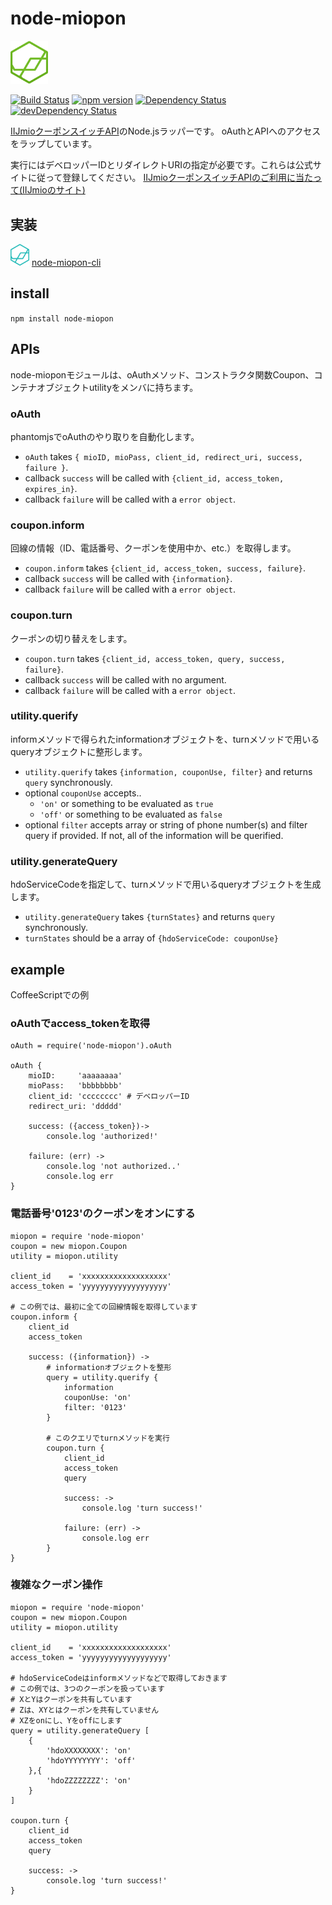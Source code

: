 # node-miopon

[<img src="icon/icon.png" width="60" alt="アイコン">](https://www.npmjs.com/package/node-miopon)

[![Build Status](https://travis-ci.org/KamataRyo/node-miopon.svg?branch=master)](https://travis-ci.org/KamataRyo/node-miopon)
[![npm version](https://badge.fury.io/js/node-miopon.svg)](https://badge.fury.io/js/node-miopon)
[![Dependency Status](https://david-dm.org/kamataryo/node-miopon.svg)](https://david-dm.org/kamataryo/node-miopon)
[![devDependency Status](https://david-dm.org/kamataryo/node-miopon/dev-status.svg)](https://david-dm.org/kamataryo/node-miopon#info=devDependencies)

[IIJmioクーポンスイッチAPI](https://www.iijmio.jp/hdd/coupon/mioponapi.jsp)のNode.jsラッパーです。
oAuthとAPIへのアクセスをラップしています。

実行にはデベロッパーIDとリダイレクトURIの指定が必要です。これらは公式サイトに従って登録してください。
[IIJmioクーポンスイッチAPIのご利用に当たって(IIJmioのサイト)](https://www.iijmio.jp/hdd/coupon/mioponapi.jsp#goriyou)

## 実装
[<img src="https://raw.githubusercontent.com/KamataRyo/node-miopon-cli/master/icon/icon.png" width="30" alt="アイコン">](https://www.npmjs.com/package/node-miopon-cli)
[node-miopon-cli](https://www.npmjs.com/package/node-miopon-cli)

## install
`npm install node-miopon`

## APIs
node-mioponモジュールは、oAuthメソッド、コンストラクタ関数Coupon、コンテナオブジェクトutilityをメンバに持ちます。

### oAuth
phantomjsでoAuthのやり取りを自動化します。
- `oAuth` takes `{ mioID, mioPass, client_id, redirect_uri, success, failure }`.
- callback `success` will be called with `{client_id, access_token, expires_in}`.
- callback `failure`  will be called with a `error object`.

### coupon.inform
回線の情報（ID、電話番号、クーポンを使用中か、etc.）を取得します。
- `coupon.inform` takes `{client_id, access_token, success, failure}`.
- callback `success` will be called with `{information}`.
- callback `failure`  will be called with a `error object`.

### coupon.turn
クーポンの切り替えをします。
- `coupon.turn` takes `{client_id, access_token, query, success, failure}`.
- callback `success` will be called with no argument.
- callback `failure`  will be called with a `error object`.

### utility.querify
informメソッドで得られたinformationオブジェクトを、turnメソッドで用いるqueryオブジェクトに整形します。
- `utility.querify` takes `{information, couponUse, filter}` and returns `query` synchronously.
- optional `couponUse` accepts..
    + `'on'` or something to be evaluated as `true`
    + `'off'` or something to be evaluated as `false`
- optional `filter` accepts array or string of phone number(s) and filter query if provided. If not, all of the information will be querified.

### utility.generateQuery
hdoServiceCodeを指定して、turnメソッドで用いるqueryオブジェクトを生成します。
- `utility.generateQuery` takes `{turnStates}` and returns `query` synchronously.
- `turnStates` should be a array of `{hdoServiceCode: couponUse}`



## example
CoffeeScriptでの例

### oAuthでaccess_tokenを取得
    oAuth = require('node-miopon').oAuth

    oAuth {
        mioID:     'aaaaaaaa'
        mioPass:   'bbbbbbbb'
        client_id: 'cccccccc' # デベロッパーID
        redirect_uri: 'ddddd'

        success: ({access_token})->
            console.log 'authorized!'

        failure: (err) ->
            console.log 'not authorized..'
            console.log err
    }


### 電話番号'0123'のクーポンをオンにする
    miopon = require 'node-miopon'
    coupon = new miopon.Coupon
    utility = miopon.utility

    client_id    = 'xxxxxxxxxxxxxxxxxxx'
    access_token = 'yyyyyyyyyyyyyyyyyyy'

    # この例では、最初に全ての回線情報を取得しています
    coupon.inform {
        client_id
        access_token

        success: ({information}) ->
            # informationオブジェクトを整形
            query = utility.querify {
                information
                couponUse: 'on'
                filter: '0123'
            }

            # このクエリでturnメソッドを実行
            coupon.turn {
                client_id
                access_token
                query

                success: ->
                    console.log 'turn success!'

                failure: (err) ->
                    console.log err
            }
    }

### 複雑なクーポン操作
    miopon = require 'node-miopon'
    coupon = new miopon.Coupon
    utility = miopon.utility

    client_id    = 'xxxxxxxxxxxxxxxxxxx'
    access_token = 'yyyyyyyyyyyyyyyyyyy'

    # hdoServiceCodeはinformメソッドなどで取得しておきます
    # この例では、3つのクーポンを扱っています
    # XとYはクーポンを共有しています
    # Zは、XYとはクーポンを共有していません
    # XZをonにし、Yをoffにします
    query = utility.generateQuery [
        {
            'hdoXXXXXXXX': 'on'
            'hdoYYYYYYYY': 'off'
        },{
            'hdoZZZZZZZZ': 'on'
        }
    ]

    coupon.turn {
        client_id
        access_token
        query

        success: ->
            console.log 'turn success!'
    }
